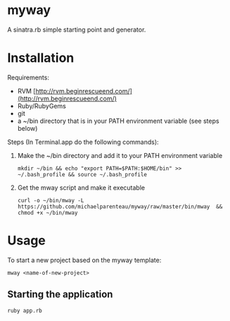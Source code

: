 # myway

A sinatra.rb simple starting point and generator.

# Installation

Requirements:

* RVM [http://rvm.beginrescueend.com/](http://rvm.beginrescueend.com/)
* Ruby/RubyGems
* git
* a ~/bin directory that is in your PATH environment variable (see steps below)

Steps (In Terminal.app do the following commands):

1. Make the ~/bin directory and add it to your PATH environment variable

   ```
   mkdir ~/bin && echo "export PATH=$PATH:$HOME/bin" >> ~/.bash_profile && source ~/.bash_profile
   ```
2. Get the mway script and make it executable

   ```
   curl -o ~/bin/mway -L https://github.com/michaelparenteau/myway/raw/master/bin/mway  && chmod +x ~/bin/mway
   ```

# Usage

To start a new project based on the myway template:

    mway <name-of-new-project>

## Starting the application

    ruby app.rb

